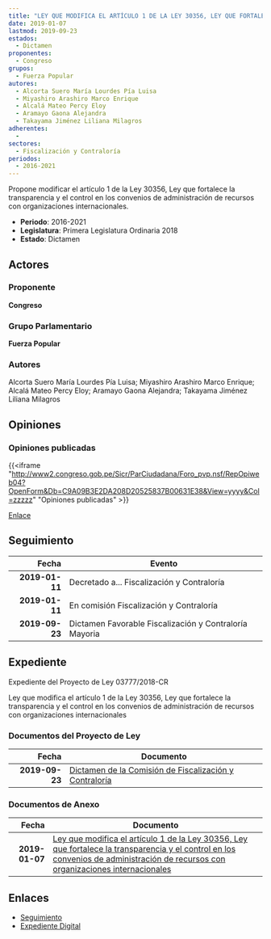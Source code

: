 ```yaml
---
title: "LEY QUE MODIFICA EL ARTÍCULO 1 DE LA LEY 30356, LEY QUE FORTALECE LA TRANSPARENCIA Y EL CONTROL EN LOS CONVENIOS DE ADMINISTRACIÓN DE RECURSOS CON ORGANIZACIONES INTERNACIONALES"
date: 2019-01-07
lastmod: 2019-09-23
estados: 
  - Dictamen
proponentes: 
  - Congreso
grupos: 
  - Fuerza Popular
autores: 
  - Alcorta Suero María Lourdes Pía Luisa
  - Miyashiro Arashiro Marco Enrique
  - Alcalá Mateo Percy Eloy
  - Aramayo Gaona Alejandra
  - Takayama Jiménez Liliana Milagros
adherentes: 
  - 
sectores: 
  - Fiscalización y Contraloría
periodos: 
  - 2016-2021
---
```


Propone modificar el artículo 1 de la Ley 30356, Ley que fortalece la transparencia y el control en los convenios de administración de recursos con organizaciones internacionales.

- **Periodo**: 2016-2021
- **Legislatura**: Primera Legislatura Ordinaria 2018
- **Estado**: Dictamen

## Actores

### Proponente

**Congreso**

### Grupo Parlamentario

**Fuerza Popular**

### Autores

Alcorta Suero María Lourdes Pía Luisa; Miyashiro Arashiro Marco Enrique; Alcalá Mateo Percy Eloy; Aramayo Gaona Alejandra; Takayama Jiménez Liliana Milagros


## Opiniones

### Opiniones publicadas

{{<iframe "http://www2.congreso.gob.pe/Sicr/ParCiudadana/Foro_pvp.nsf/RepOpiweb04?OpenForm&Db=C9A09B3E2DA208D20525837B00631E38&View=yyyy&Col=zzzzz" "Opiniones publicadas" >}}

[Enlace](http://www2.congreso.gob.pe/Sicr/ParCiudadana/Foro_pvp.nsf/RepOpiweb04?OpenForm&Db=C9A09B3E2DA208D20525837B00631E38&View=yyyy&Col=zzzzz)

## Seguimiento

| Fecha | Evento |
|------:|--------|
| **2019-01-11** | Decretado a... Fiscalización y Contraloría|
| **2019-01-11** | En comisión Fiscalización y Contraloría|
| **2019-09-23** | Dictamen Favorable Fiscalización y Contraloría Mayoria|


## Expediente

Expediente del Proyecto de Ley 03777/2018-CR

Ley que modifica el artículo 1 de la Ley 30356, Ley que fortalece la transparencia y el control en los convenios de administración de recursos con organizaciones internacionales


### Documentos del Proyecto de Ley

| Fecha | Documento |
|------:|--------|
| **2019-09-23** | [Dictamen de la Comisión de Fiscalización y Contraloría](http://www.leyes.congreso.gob.pe/Documentos/2016_2021/Dictamenes/Proyectos_de_Ley/03777DC12MAY20190923.pdf) |

### Documentos de Anexo

| Fecha | Documento |
|------:|--------|
| **2019-01-07** | [Ley que modifica el artículo 1 de la Ley 30356, Ley que fortalece la transparencia y el control en los convenios de administración de recursos con organizaciones internacionales](http://www.leyes.congreso.gob.pe/Documentos/2016_2021/Proyectos_de_Ley_y_de_Resoluciones_Legislativas/PL0377720190107..pdf) |

## Enlaces 

- [Seguimiento](http://www2.congreso.gob.pehttp://www2.congreso.gob.pe/Sicr/TraDocEstProc/CLProLey2016.nsf/f7fff46988ca05b1052578e100829cc7/6a0acd966d7fcacd0525837b0060d288?OpenDocument)
- [Expediente Digital](http://www2.congreso.gob.pehttp://www2.congreso.gob.pe/Sicr/TraDocEstProc/CLProLey2016.nsf/f7fff46988ca05b1052578e100829cc7/6a0acd966d7fcacd0525837b0060d288?OpenDocument&Click=05257FB7005EB655.eb71d0cf91d8294e05256cdf006b5706/$Body/0.1C6C)
